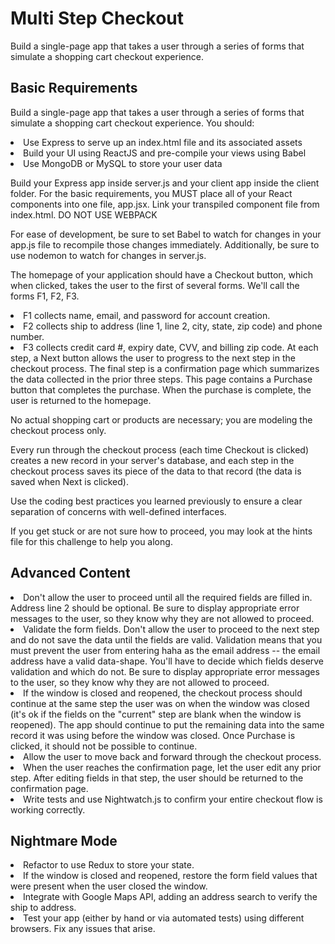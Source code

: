 # Multi Step Checkout
Build a single-page app that takes a user through a series of forms that simulate a shopping cart checkout experience.

## Basic Requirements
Build a single-page app that takes a user through a series of forms that simulate a shopping cart checkout experience. You should:

<li> Use Express to serve up an index.html file and its associated assets
<li> Build your UI using ReactJS and pre-compile your views using Babel
<li> Use MongoDB or MySQL to store your user data

Build your Express app inside server.js and your client app inside the client folder. For the basic requirements, you MUST place all of your React components into one file, app.jsx. Link your transpiled component file from index.html. DO NOT USE WEBPACK

For ease of development, be sure to set Babel to watch for changes in your app.js file to recompile those changes immediately. Additionally, be sure to use nodemon to watch for changes in server.js.

The homepage of your application should have a Checkout button, which when clicked, takes the user to the first of several forms. We'll call the forms F1, F2, F3.

<li> F1 collects name, email, and password for account creation.
<li> F2 collects ship to address (line 1, line 2, city, state, zip code) and phone number.
<li> F3 collects credit card #, expiry date, CVV, and billing zip code.
At each step, a Next button allows the user to progress to the next step in the checkout process. The final step is a confirmation page which summarizes the data collected in the prior three steps. This page contains a Purchase button that completes the purchase. When the purchase is complete, the user is returned to the homepage.

No actual shopping cart or products are necessary; you are modeling the checkout process only.

Every run through the checkout process (each time Checkout is clicked) creates a new record in your server's database, and each step in the checkout process saves its piece of the data to that record (the data is saved when Next is clicked).

Use the coding best practices you learned previously to ensure a clear separation of concerns with well-defined interfaces.

If you get stuck or are not sure how to proceed, you may look at the hints file for this challenge to help you along.

## Advanced Content
<li> Don't allow the user to proceed until all the required fields are filled in. Address line 2 should be optional. Be sure to display appropriate error messages to the user, so they know why they are not allowed to proceed.
<li> Validate the form fields. Don't allow the user to proceed to the next step and do not save the data until the fields are valid. Validation means that you must prevent the user from entering haha as the email address -- the email address have a valid data-shape. You'll have to decide which fields deserve validation and which do not. Be sure to display appropriate error messages to the user, so they know why they are not allowed to proceed.
<li> If the window is closed and reopened, the checkout process should continue at the same step the user was on when the window was closed (it's ok if the fields on the "current" step are blank when the window is reopened). The app should continue to put the remaining data into the same record it was using before the window was closed. Once Purchase is clicked, it should not be possible to continue.
<li> Allow the user to move back and forward through the checkout process.
<li> When the user reaches the confirmation page, let the user edit any prior step. After editing fields in that step, the user should be returned to the confirmation page.
<li> Write tests and use Nightwatch.js to confirm your entire checkout flow is working correctly.

## Nightmare Mode
<li> Refactor to use Redux to store your state.
<li> If the window is closed and reopened, restore the form field values that were present when the user closed the window.
<li> Integrate with Google Maps API, adding an address search to verify the ship to address.
<li> Test your app (either by hand or via automated tests) using different browsers. Fix any issues that arise.
